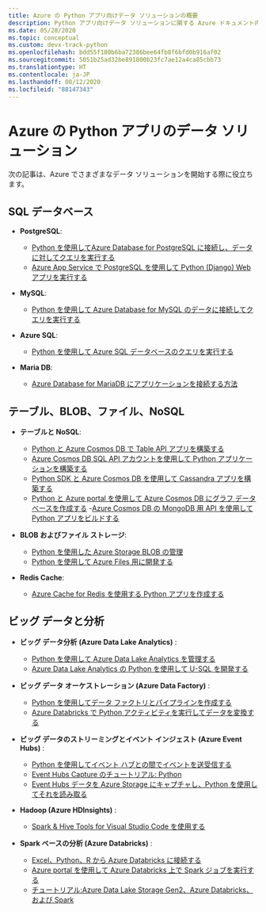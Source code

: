 ```yaml
---
title: Azure の Python アプリ向けデータ ソリューションの概要
description: Python アプリ向けデータ ソリューションに関する Azure ドキュメント内の概要資料のインデックス。
ms.date: 05/28/2020
ms.topic: conceptual
ms.custom: devx-track-python
ms.openlocfilehash: bdd55f180b6ba72386bee64fb8f6bfd0b916af02
ms.sourcegitcommit: 5051b25ad32be891800b23fc7ae12a4ca85cbb73
ms.translationtype: HT
ms.contentlocale: ja-JP
ms.lasthandoff: 08/12/2020
ms.locfileid: "88147343"
---
```

# <a name="data-solutions-for-python-apps-on-azure"></a>Azure の Python アプリのデータ ソリューション

次の記事は、Azure でさまざまなデータ ソリューションを開始する際に役立ちます。

## <a name="sql-databases"></a>SQL データベース

- **PostgreSQL**:
  - [Python を使用してAzure Database for PostgreSQL に接続し、データに対してクエリを実行する](/azure/postgresql/connect-python)
  - [Azure App Service で PostgreSQL を使用して Python (Django) Web アプリを実行する](/azure/app-service/tutorial-python-postgresql-app)

- **MySQL**:
  - [Python を使用して Azure Database for MySQL のデータに接続してクエリを実行する](/azure/mysql/connect-python)

- **Azure SQL**:
  - [Python を使用して Azure SQL データベースのクエリを実行する](/azure/sql-database/sql-database-connect-query-python)

- **Maria DB**:
  - [Azure Database for MariaDB にアプリケーションを接続する方法](/azure/mariadb/howto-connection-string)

## <a name="tables-blobs-files-nosql"></a>テーブル、BLOB、ファイル、NoSQL

- **テーブルと NoSQL**:
  - [Python と Azure Cosmos DB で Table API アプリを構築する](/azure/cosmos-db/create-table-python)
  - [Azure Cosmos DB SQL API アカウントを使用して Python アプリケーションを構築する](/azure/cosmos-db/create-sql-api-python)
  - [Python SDK と Azure Cosmos DB を使用して Cassandra アプリを構築する](/azure/cosmos-db/create-cassandra-python)
  - [Python と Azure portal を使用して Azure Cosmos DB にグラフ データベースを作成する](/azure/cosmos-db/create-graph-python)
  -[Azure Cosmos DB の MongoDB 用 API を使用して Python アプリをビルドする](/azure/cosmos-db/create-mongodb-flask)

- **BLOB およびファイル ストレージ**:
  - [Python を使用した Azure Storage BLOB の管理](/azure/storage/blobs/storage-quickstart-blobs-python)
  - [Python を使用して Azure Files 用に開発する](/azure/storage/files/storage-python-how-to-use-file-storage)

- **Redis Cache**:
  - [Azure Cache for Redis を使用する Python アプリを作成する](/azure/azure-cache-for-redis/cache-python-get-started)

## <a name="big-data-and-analytics"></a>ビッグ データと分析

- **ビッグ データ分析 (Azure Data Lake Analytics)** :
  - [Python を使用して Azure Data Lake Analytics を管理する](/azure/data-lake-analytics/data-lake-analytics-manage-use-python-sdk)
  - [Azure Data Lake Analytics の Python を使用して U-SQL を開発する](/azure/data-lake-analytics/data-lake-analytics-u-sql-develop-with-python-r-csharp-in-vscode)

- **ビッグ データ オーケストレーション (Azure Data Factory)** :
  - [Python を使用してデータ ファクトリとパイプラインを作成する](/azure/data-factory/quickstart-create-data-factory-python)
  - [Azure Databricks で Python アクティビティを実行してデータを変換する](/azure/data-factory/transform-data-databricks-python)

- **ビッグ データのストリーミングとイベント インジェスト (Azure Event Hubs)** :
  - [Python を使用してイベント ハブとの間でイベントを送受信する](/azure/event-hubs/get-started-python-send-v2)
  - [Event Hubs Capture のチュートリアル: Python](/azure/event-hubs/event-hubs-capture-python)
  - [Event Hubs データを Azure Storage にキャプチャし、Python を使用してそれを読み取る](/azure/event-hubs/get-started-capture-python-v2)

- **Hadoop (Azure HDInsights)** :
  - [Spark & Hive Tools for Visual Studio Code を使用する](/azure/hdinsight/hdinsight-for-vscode)

- **Spark ベースの分析 (Azure Databricks)** :
  - [Excel、Python、R から Azure Databricks に接続する](/azure/azure-databricks/connect-databricks-excel-python-r)
  - [Azure portal を使用して Azure Databricks 上で Spark ジョブを実行する](/azure/azure-databricks/quickstart-create-databricks-workspace-portal)
  - [チュートリアル:Azure Data Lake Storage Gen2、Azure Databricks、および Spark](/azure/storage/blobs/data-lake-storage-use-databricks-spark)
